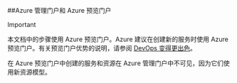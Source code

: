 <!-- not suitable for Mooncake -->

##Azure 管理门户和 Azure 预览门户

> [!IMPORTANT]
> 本文档中的步骤使用 Azure 预览门户。Azure 建议在创建新的服务时使用 Azure 预览门户。有关预览门户优势的说明，请参阅 [DevOps 变得更出色](https://portal.azure.cn)。
> 
> 在 Azure 预览门户中创建的服务和资源在 Azure 管理门户中不可见，因为它们使用新资源模型。
<!---HONumber=Mooncake_0405_2016-->